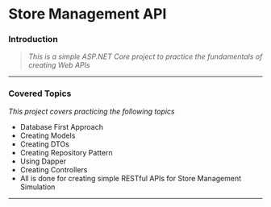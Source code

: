 # Store Management API

### Introduction

> *This is a simple ASP.NET Core project to practice the fundamentals of creating Web APIs*

***

### Covered Topics

*This project covers practicing the following topics*

- Database First Approach
- Creating Models
- Creating DTOs
- Creating Repository Pattern
- Using Dapper
- Creating Controllers
- All is done for creating simple RESTful APIs for Store Management Simulation

***

